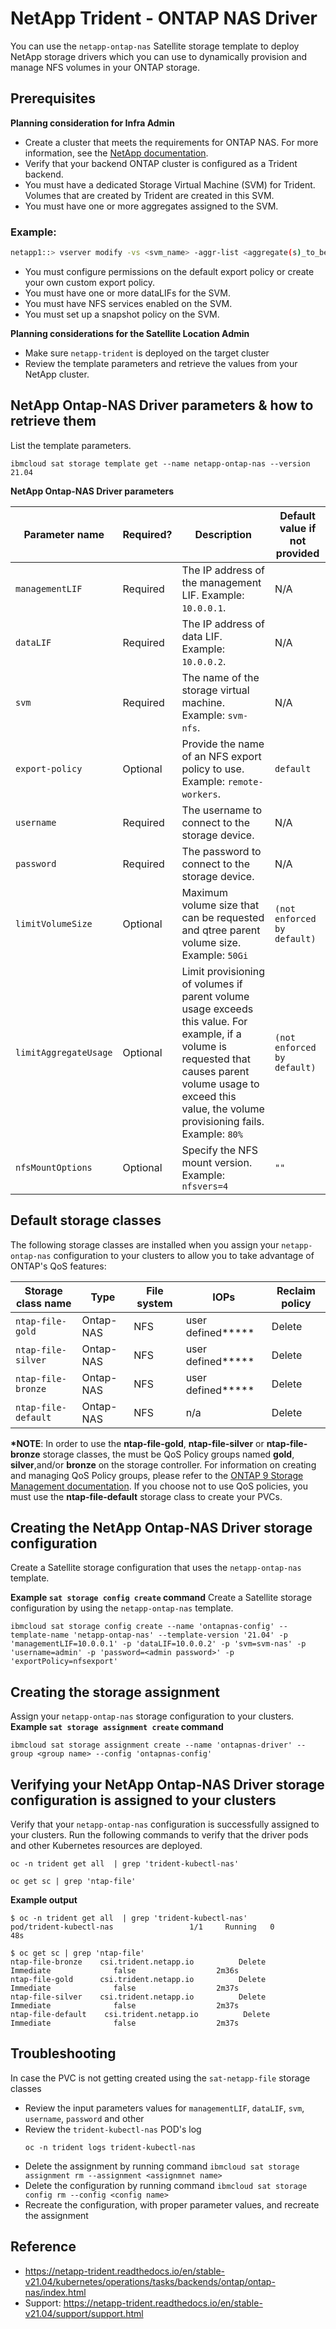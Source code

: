 # NetApp Trident - ONTAP NAS Driver

You can use the `netapp-ontap-nas` Satellite storage template to deploy NetApp storage drivers which you can use to dynamically provision and manage NFS volumes in your ONTAP storage.

## Prerequisites

**Planning consideration for Infra Admin**
* Create a cluster that meets the requirements for ONTAP NAS. For more information, see the [NetApp documentation](https://netapp-trident.readthedocs.io/en/stable-v21.04/support/requirements.html). 
* Verify that your backend ONTAP cluster is configured as a Trident backend.
* You must have a dedicated Storage Virtual Machine (SVM) for Trident. Volumes that are created by Trident are created in this SVM.
* You must have one or more aggregates assigned to the SVM.
### Example:
```sh
netapp1::> vserver modify -vs <svm_name> -aggr-list <aggregate(s)_to_be_added>
```
* You must configure permissions on the default export policy or create your own custom export policy.
* You must have one or more dataLIFs for the SVM.
* You must have NFS services enabled on the SVM.
* You must set up a snapshot policy on the SVM.

**Planning considerations for the Satellite Location Admin**
* Make sure `netapp-trident` is deployed on the target cluster
* Review the template parameters and retrieve the values from your NetApp cluster.

## NetApp Ontap-NAS Driver parameters & how to retrieve them

List the template parameters.
```
ibmcloud sat storage template get --name netapp-ontap-nas --version 21.04
```

**NetApp Ontap-NAS Driver parameters**

| Parameter name | Required? | Description | Default value if not provided |
| --- | --- | --- | --- |
| `managementLIF` | Required | The IP address of the management LIF. Example: `10.0.0.1`. | N/A |
| `dataLIF` | Required | The IP address of data LIF. Example: `10.0.0.2`. | N/A | 
| `svm` | Required | The name of the storage virtual machine. Example: `svm-nfs`. | N/A | 
| `export-policy` | Optional | Provide the name of an NFS export policy to use. Example: `remote-workers`. | `default` |
| `username` | Required | The username to connect to the storage device. | N/A |
| `password` | Required | The password to connect to the storage device. | N/A |
| `limitVolumeSize` | Optional | Maximum volume size that can be requested and qtree parent volume size. Example: `50Gi` | `(not enforced by default)` |
| `limitAggregateUsage` | Optional | Limit provisioning of volumes if parent volume usage exceeds this value. For example, if a volume is requested that causes parent volume usage to exceed this value, the volume provisioning fails. Example: `80%` | `(not enforced by default)` |
| `nfsMountOptions` | Optional | Specify the NFS mount version. Example: `nfsvers=4` | `""` |


## Default storage classes

The following storage classes are installed when you assign your `netapp-ontap-nas` configuration to your clusters to allow you to take advantage of ONTAP's QoS features:

| Storage class name | Type | File system | IOPs | Reclaim policy |
| --- | --- | --- | --- | --- |
| `ntap-file-gold` | Ontap-NAS | NFS | user defined**\*** | Delete |
| `ntap-file-silver` | Ontap-NAS | NFS | user defined**\*** | Delete |
| `ntap-file-bronze` | Ontap-NAS | NFS | user defined**\*** | Delete | 
| `ntap-file-default` | Ontap-NAS | NFS | n/a | Delete | 

**\*NOTE**: In order to use the **ntap-file-gold**, **ntap-file-silver** or **ntap-file-bronze** storage classes, the must be QoS Policy groups named **gold**, **silver**,and/or **bronze** on the storage controller.
For information on creating and managing QoS Policy groups, please refer to the [ONTAP 9 Storage Management documentation](https://docs.netapp.com/ontap-9/index.jsp).  If you choose not to use QoS policies, you must use the **ntap-file-default** storage class to create your PVCs.


## Creating the NetApp Ontap-NAS Driver storage configuration

Create a Satellite storage configuration that uses the `netapp-ontap-nas` template.

**Example `sat storage config create` command**
Create a Satellite storage configuration by using the `netapp-ontap-nas` template.
```
ibmcloud sat storage config create --name 'ontapnas-config' --template-name 'netapp-ontap-nas' --template-version '21.04' -p 'managementLIF=10.0.0.1' -p 'dataLIF=10.0.0.2' -p 'svm=svm-nas' -p 'username=admin' -p 'password=<admin password>' -p 'exportPolicy=nfsexport'
```

## Creating the storage assignment
Assign your `netapp-ontap-nas` storage configuration to your clusters.
**Example `sat storage assignment create` command**

```
ibmcloud sat storage assignment create --name 'ontapnas-driver' --group <group name> --config 'ontapnas-config'
```

## Verifying your NetApp Ontap-NAS Driver storage configuration is assigned to your clusters

Verify that your `netapp-ontap-nas` configuration is successfully assigned to your clusters. Run the following commands to verify that the driver pods and other Kubernetes resources are deployed.

```
oc -n trident get all  | grep 'trident-kubectl-nas'
```
```
oc get sc | grep 'ntap-file'
```

**Example output**

```
$ oc -n trident get all  | grep 'trident-kubectl-nas'
pod/trident-kubectl-nas                 1/1     Running   0          48s
```
```
$ oc get sc | grep 'ntap-file'
ntap-file-bronze    csi.trident.netapp.io          Delete          Immediate              false                  2m36s
ntap-file-gold      csi.trident.netapp.io          Delete          Immediate              false                  2m37s
ntap-file-silver    csi.trident.netapp.io          Delete          Immediate              false                  2m37s
ntap-file-default    csi.trident.netapp.io          Delete          Immediate              false                  2m37s
```

## Troubleshooting

In case the PVC is not getting created using the `sat-netapp-file` storage classes
- Review the input parameters values for `managementLIF`, `dataLIF`, `svm`, `username`, `password` and other
- Review the `trident-kubectl-nas` POD's log
  ```
  oc -n trident logs trident-kubectl-nas
  ```
- Delete the assignment by running command `ibmcloud sat storage assignment rm --assignment <assignmnet name>`
- Delete the configuration by running command `ibmcloud sat storage config rm --config <config name>`
- Recreate the configuration, with proper parameter values, and recreate the assignment


## Reference

- https://netapp-trident.readthedocs.io/en/stable-v21.04/kubernetes/operations/tasks/backends/ontap/ontap-nas/index.html
- Support: https://netapp-trident.readthedocs.io/en/stable-v21.04/support/support.html

